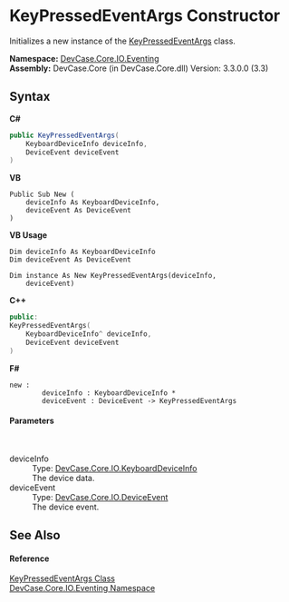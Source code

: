 # KeyPressedEventArgs Constructor 
 

Initializes a new instance of the <a href="T_DevCase_Core_IO_Eventing_KeyPressedEventArgs">KeyPressedEventArgs</a> class.

**Namespace:**&nbsp;<a href="N_DevCase_Core_IO_Eventing">DevCase.Core.IO.Eventing</a><br />**Assembly:**&nbsp;DevCase.Core (in DevCase.Core.dll) Version: 3.3.0.0 (3.3)

## Syntax

**C#**<br />
``` C#
public KeyPressedEventArgs(
	KeyboardDeviceInfo deviceInfo,
	DeviceEvent deviceEvent
)
```

**VB**<br />
``` VB
Public Sub New ( 
	deviceInfo As KeyboardDeviceInfo,
	deviceEvent As DeviceEvent
)
```

**VB Usage**<br />
``` VB Usage
Dim deviceInfo As KeyboardDeviceInfo
Dim deviceEvent As DeviceEvent

Dim instance As New KeyPressedEventArgs(deviceInfo, 
	deviceEvent)
```

**C++**<br />
``` C++
public:
KeyPressedEventArgs(
	KeyboardDeviceInfo^ deviceInfo, 
	DeviceEvent deviceEvent
)
```

**F#**<br />
``` F#
new : 
        deviceInfo : KeyboardDeviceInfo * 
        deviceEvent : DeviceEvent -> KeyPressedEventArgs
```


#### Parameters
&nbsp;<dl><dt>deviceInfo</dt><dd>Type: <a href="T_DevCase_Core_IO_KeyboardDeviceInfo">DevCase.Core.IO.KeyboardDeviceInfo</a><br />The device data.</dd><dt>deviceEvent</dt><dd>Type: <a href="T_DevCase_Core_IO_DeviceEvent">DevCase.Core.IO.DeviceEvent</a><br />The device event.</dd></dl>

## See Also


#### Reference
<a href="T_DevCase_Core_IO_Eventing_KeyPressedEventArgs">KeyPressedEventArgs Class</a><br /><a href="N_DevCase_Core_IO_Eventing">DevCase.Core.IO.Eventing Namespace</a><br />